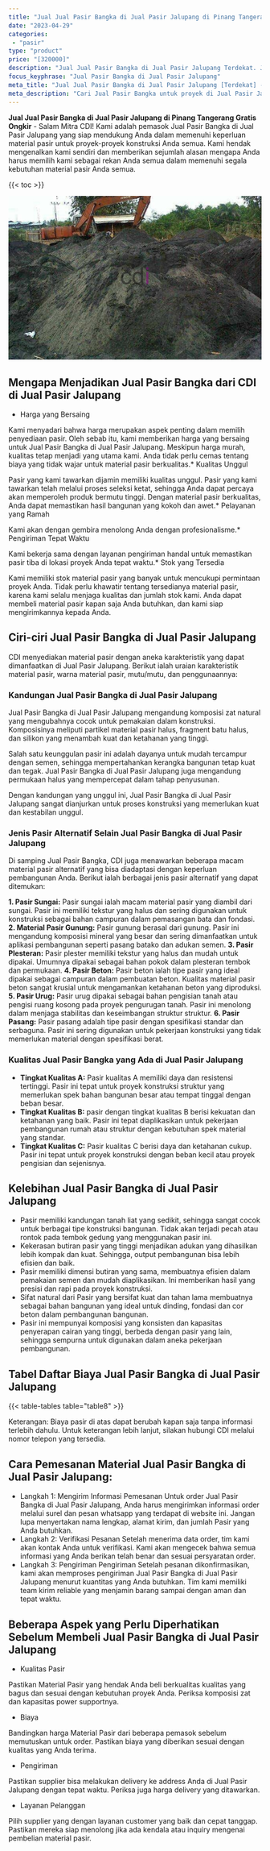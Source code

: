 ```yaml
---
title: "Jual Jual Pasir Bangka di Jual Pasir Jalupang di Pinang Tangerang Gratis Ongkir"
date: "2023-04-29"
categories:
 - "pasir"
type: "product"
price: "[320000]"
description: "Jual Jual Pasir Bangka di Jual Pasir Jalupang Terdekat. Jual Pasir Bangka ini sering dipakai dalam proyek konstruksi sebagai bahan campuran yang terpilih dan halus. Hubungi kami untuk informasi lebih lanjut."
focus_keyphrase: "Jual Pasir Bangka di Jual Pasir Jalupang"
meta_title: "Jual Jual Pasir Bangka di Jual Pasir Jalupang [Terdekat] - CDI"
meta_description: "Cari Jual Pasir Bangka untuk proyek di Jual Pasir Jalupang? Kami menyediakan Jual Pasir Bangka berkualitas untuk bahan campuran. Segera dapatkan penawaran terbaik."
---
```


**Jual Jual Pasir Bangka di Jual Pasir Jalupang di Pinang Tangerang Gratis Ongkir** - Salam Mitra CDI! Kami adalah pemasok Jual Pasir Bangka di Jual Pasir Jalupang yang siap mendukung Anda dalam memenuhi keperluan material pasir untuk proyek-proyek konstruksi Anda semua. Kami hendak mengenalkan kami sendiri dan memberikan sejumlah alasan mengapa Anda harus memilih kami sebagai rekan Anda semua dalam memenuhi segala kebutuhan material pasir Anda semua.

{{< toc >}}

![Jual Jual Pasir Bangka di Jual Pasir Jalupang di Pinang Tangerang Gratis Ongkir](/images/pasir/pasir-bangunan-29.jpg)

## Mengapa Menjadikan Jual Pasir Bangka dari CDI di Jual Pasir Jalupang

*   Harga yang Bersaing

Kami menyadari bahwa harga merupakan aspek penting dalam memilih penyediaan pasir. Oleh sebab itu, kami memberikan harga yang bersaing untuk Jual Pasir Bangka di Jual Pasir Jalupang. Meskipun harga murah, kualitas tetap menjadi yang utama kami. Anda tidak perlu cemas tentang biaya yang tidak wajar untuk material pasir berkualitas.*   Kualitas Unggul

Pasir yang kami tawarkan dijamin memiliki kualitas unggul. Pasir yang kami tawarkan telah melalui proses seleksi ketat, sehingga Anda dapat percaya akan memperoleh produk bermutu tinggi. Dengan material pasir berkualitas, Anda dapat memastikan hasil bangunan yang kokoh dan awet.*   Pelayanan yang Ramah

Kami akan dengan gembira menolong Anda dengan profesionalisme.*   Pengiriman Tepat Waktu

Kami bekerja sama dengan layanan pengiriman handal untuk memastikan pasir tiba di lokasi proyek Anda tepat waktu.*   Stok yang Tersedia

Kami memiliki stok material pasir yang banyak untuk mencukupi permintaan proyek Anda. Tidak perlu khawatir tentang tersedianya material pasir, karena kami selalu menjaga kualitas dan jumlah stok kami. Anda dapat membeli material pasir kapan saja Anda butuhkan, dan kami siap mengirimkannya kepada Anda. 

## Ciri-ciri Jual Pasir Bangka di Jual Pasir Jalupang

CDI menyediakan material pasir dengan aneka karakteristik yang dapat dimanfaatkan di Jual Pasir Jalupang. Berikut ialah uraian karakteristik material pasir, warna material pasir, mutu/mutu, dan penggunaannya:

### Kandungan Jual Pasir Bangka di Jual Pasir Jalupang

Jual Pasir Bangka di Jual Pasir Jalupang mengandung komposisi zat natural yang mengubahnya cocok untuk pemakaian dalam konstruksi. Komposisinya meliputi partikel material pasir halus, fragment batu halus, dan silikon yang menambah kuat dan ketahanan yang tinggi.

Salah satu keunggulan pasir ini adalah dayanya untuk mudah tercampur dengan semen, sehingga mempertahankan kerangka bangunan tetap kuat dan tegak. Jual Pasir Bangka di Jual Pasir Jalupang juga mengandung permukaan halus yang mempercepat dalam tahap penyusunan.

Dengan kandungan yang unggul ini, Jual Pasir Bangka di Jual Pasir Jalupang sangat dianjurkan untuk proses konstruksi yang memerlukan kuat dan kestabilan unggul.

### Jenis Pasir Alternatif Selain Jual Pasir Bangka di Jual Pasir Jalupang

Di samping Jual Pasir Bangka, CDI juga menawarkan beberapa macam material pasir alternatif yang bisa diadaptasi dengan keperluan pembangunan Anda. Berikut ialah berbagai jenis pasir alternatif yang dapat ditemukan:

**1\. Pasir Sungai:** Pasir sungai ialah macam material pasir yang diambil dari sungai. Pasir ini memiliki tekstur yang halus dan sering digunakan untuk konstruksi sebagai bahan campuran dalam pemasangan bata dan fondasi.
**2\. Material Pasir Gunung:** Pasir gunung berasal dari gunung. Pasir ini mengandung komposisi mineral yang besar dan sering dimanfaatkan untuk aplikasi pembangunan seperti pasang batako dan adukan semen.
**3\. Pasir Plesteran:** Pasir plester memiliki tekstur yang halus dan mudah untuk dipakai. Umumnya dipakai sebagai bahan pokok dalam plesteran tembok dan permukaan.
**4\. Pasir Beton:** Pasir beton ialah tipe pasir yang ideal dipakai sebagai campuran dalam pembuatan beton. Kualitas material pasir beton sangat krusial untuk mengamankan ketahanan beton yang diproduksi.
**5\. Pasir Urug:** Pasir urug dipakai sebagai bahan pengisian tanah atau pengisi ruang kosong pada proyek pengurugan tanah. Pasir ini menolong dalam menjaga stabilitas dan keseimbangan struktur struktur.
**6\. Pasir Pasang:** Pasir pasang adalah tipe pasir dengan spesifikasi standar dan serbaguna. Pasir ini sering digunakan untuk pekerjaan konstruksi yang tidak memerlukan material dengan spesifikasi berat.

### Kualitas Jual Pasir Bangka yang Ada di Jual Pasir Jalupang

*   **Tingkat Kualitas A:** Pasir kualitas A memiliki daya dan resistensi tertinggi. Pasir ini tepat untuk proyek konstruksi struktur yang memerlukan spek bahan bangunan besar atau tempat tinggal dengan beban besar.
*   **Tingkat Kualitas B:** pasir dengan tingkat kualitas B berisi kekuatan dan ketahanan yang baik. Pasir ini tepat diaplikasikan untuk pekerjaan pembangunan rumah atau struktur dengan kebutuhan spek material yang standar.
*   **Tingkat Kualitas C:** Pasir kualitas C berisi daya dan ketahanan cukup. Pasir ini tepat untuk proyek konstruksi dengan beban kecil atau proyek pengisian dan sejenisnya.

## Kelebihan Jual Pasir Bangka di Jual Pasir Jalupang

*   Pasir memiliki kandungan tanah liat yang sedikit, sehingga sangat cocok untuk berbagai tipe konstruksi bangunan. Tidak akan terjadi pecah atau rontok pada tembok gedung yang menggunakan pasir ini.
*   Kekerasan butiran pasir yang tinggi menjadikan adukan yang dihasilkan lebih kompak dan kuat. Sehingga, output pembangunan bisa lebih efisien dan baik.
*   Pasir memiliki dimensi butiran yang sama, membuatnya efisien dalam pemakaian semen dan mudah diaplikasikan. Ini memberikan hasil yang presisi dan rapi pada proyek konstruksi.
*   Sifat natural dari Pasir yang bersifat kuat dan tahan lama membuatnya sebagai bahan bangunan yang ideal untuk dinding, fondasi dan cor beton dalam pembangunan bangunan.
*   Pasir ini mempunyai komposisi yang konsisten dan kapasitas penyerapan cairan yang tinggi, berbeda dengan pasir yang lain, sehingga sempurna untuk digunakan dalam aneka pekerjaan pembangunan.

## Tabel Daftar Biaya Jual Pasir Bangka di Jual Pasir Jalupang

{{< table-tables table="table8" >}}

Keterangan: Biaya pasir di atas dapat berubah kapan saja tanpa informasi terlebih dahulu. Untuk keterangan lebih lanjut, silakan hubungi CDI melalui nomor telepon yang tersedia.

## Cara Pemesanan Material Jual Pasir Bangka di Jual Pasir Jalupang:

*   Langkah 1: Mengirim Informasi Pemesanan
Untuk order Jual Pasir Bangka di Jual Pasir Jalupang, Anda harus mengirimkan informasi order melalui surel dan pesan whatsapp yang terdapat di website ini. Jangan lupa menyertakan nama lengkap, alamat kirim, dan jumlah Pasir yang Anda butuhkan.
*   Langkah 2: Verifikasi Pesanan
Setelah menerima data order, tim kami akan kontak Anda untuk verifikasi. Kami akan mengecek bahwa semua informasi yang Anda berikan telah benar dan sesuai persyaratan order.
*   Langkah 3: Pengiriman Pengiriman
Setelah pesanan dikonfirmasikan, kami akan memproses pengiriman Jual Pasir Bangka di Jual Pasir Jalupang menurut kuantitas yang Anda butuhkan. Tim kami memiliki team kirim reliable yang menjamin barang sampai dengan aman dan tepat waktu.

## Beberapa Aspek yang Perlu Diperhatikan Sebelum Membeli Jual Pasir Bangka di Jual Pasir Jalupang

*   Kualitas Pasir

Pastikan Material Pasir yang hendak Anda beli berkualitas kualitas yang bagus dan sesuai dengan kebutuhan proyek Anda. Periksa komposisi zat dan kapasitas power supportnya.
*   Biaya

Bandingkan harga Material Pasir dari beberapa pemasok sebelum memutuskan untuk order. Pastikan biaya yang diberikan sesuai dengan kualitas yang Anda terima.
*   Pengiriman

Pastikan supplier bisa melakukan delivery ke address Anda di Jual Pasir Jalupang dengan tepat waktu. Periksa juga harga delivery yang ditawarkan.
*   Layanan Pelanggan

Pilih supplier yang dengan layanan customer yang baik dan cepat tanggap. Pastikan mereka siap menolong jika ada kendala atau inquiry mengenai pembelian material pasir.